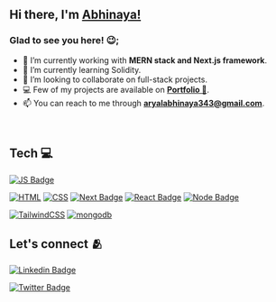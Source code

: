 ## Hi there, I'm [Abhinaya!](https://www.abhinayaaryal.com)

### Glad to see you here! 😉;

- 🔭 I’m currently working with **MERN stack and Next.js framework**.
- 🌱 I’m currently learning Solidity.
- 👯 I’m looking to collaborate on full-stack projects.
- 💻 Few of my projects are available on [**Portfolio 🔗**](https://www.abhinayaaryal.com).
- 📫 You can reach to me through **aryalabhinaya343@gmail.com**.

<br>

## Tech 💻

[![JS Badge](https://img.shields.io/badge/JavaScript-F7DF1E?style=for-the-badge&logo=javascript&logoColor=black)](https://www.javascript.com)

[![HTML](https://img.shields.io/badge/HTML-239120?style=for-the-badge&logo=html5&logoColor=white)](https://www.html.com)
[![CSS](https://img.shields.io/badge/CSS-239120?&style=for-the-badge&logo=css3&logoColor=white)](https://developer.mozilla.org/en-US/docs/Learn/CSS/First_steps/What_is_CSS)
[![Next Badge](https://img.shields.io/badge/next.js-111111?style=for-the-badge&logo=next.js&logoColor=white)](https://www.nextjs.org)
[![React Badge](https://img.shields.io/badge/React-20232A?style=for-the-badge&logo=react&logoColor=61DAFB)](https://www.reactjs.org)
[![Node Badge](https://img.shields.io/badge/Node.js-89BB3C?style=for-the-badge&logo=node.js&logoColor=white)](https://www.nodejs.org)

[![TailwindCSS](https://img.shields.io/badge/tailwindcss-%2338B2AC.svg?style=for-the-badge&logo=tailwind-css&logoColor=white)](https://www.tailwindcss.com)
[![mongodb](https://img.shields.io/badge/MongoDB-4EA94B?style=for-the-badge&logo=mongodb&logoColor=white)](https://www.mongodb.com)


## Let's connect 🫂
[![Linkedin Badge](https://img.shields.io/badge/LinkedIn-0077B5?style=for-the-badge&logo=linkedin&logoColor=white)](https://www.linkedin.com/in/abhinaya-aryal)


[![Twitter Badge](https://img.shields.io/badge/Twitter-1DA1F2?style=for-the-badge&logo=twitter&logoColor=white)](https://twitter.com/abhinaya_aryal)

